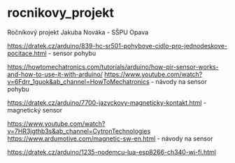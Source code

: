 # rocnikovy_projekt
Ročníkový projekt Jakuba Nováka - SŠPU Opava

https://dratek.cz/arduino/839-hc-sr501-pohybove-cidlo-pro-jednodeskove-pocitace.html - sensor pohybu

https://howtomechatronics.com/tutorials/arduino/how-pir-sensor-works-and-how-to-use-it-with-arduino/ 
https://www.youtube.com/watch?v=6Fdrr_1guok&ab_channel=HowToMechatronics - návody na sensor pohybu

https://dratek.cz/arduino/7700-jazyckovy-magneticky-kontakt.html - magnetický sensor

https://www.youtube.com/watch?v=7HR3jgthb3s&ab_channel=CytronTechnologies 
https://www.ardumotive.com/magnetic-sw-en.html - návody na sensor

https://dratek.cz/arduino/1235-nodemcu-lua-esp8266-ch340-wi-fi.html 
